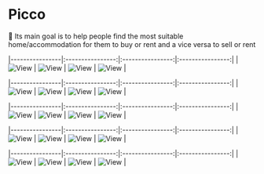# Picco

🎯 Its main goal is to help people find the most 
suitable home/accommodation for them to buy or rent and a 
vice versa to sell or rent

|----------------|:----------------:|:----------------:|:----------------:|
| ![View](assets/readme/1.jpg) | ![View](assets/readme/2.jpg) | ![View](assets/readme/3.jpg) | ![View](assets/readme/4.jpg) |


|----------------|:----------------:|:----------------:|:----------------:|
| ![View](assets/readme/5.jpg) | ![View](assets/readme/6.jpg) | ![View](assets/readme/7.jpg) | ![View](assets/readme/8.jpg) |


|----------------|:----------------:|:----------------:|:----------------:|
| ![View](assets/readme/9.jpg) | ![View](assets/readme/10.jpg) | ![View](assets/readme/11.jpg) | ![View](assets/readme/12.jpg) |


|----------------|:----------------:|:----------------:|:----------------:|
| ![View](assets/readme/13.jpg) | ![View](assets/readme/14.jpg) | ![View](assets/readme/15.jpg) | ![View](assets/readme/16.jpg) |


|----------------|:----------------:|:----------------:|:----------------:|
| ![View](assets/readme/17.jpg) | ![View](assets/readme/18.jpg) | ![View](assets/readme/19.jpg) | ![View](assets/readme/20.jpg) |
